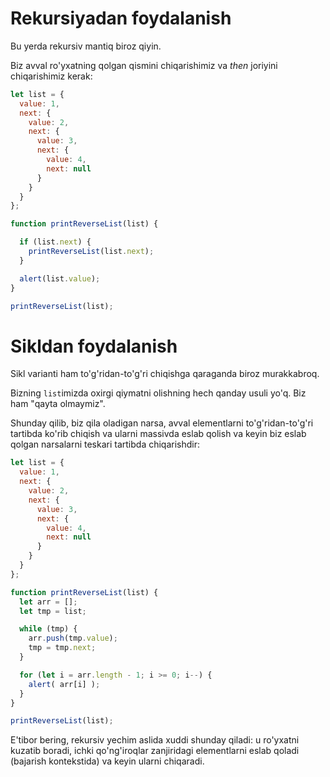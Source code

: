 # Rekursiyadan foydalanish

Bu yerda rekursiv mantiq biroz qiyin.

Biz avval ro'yxatning qolgan qismini chiqarishimiz va *then* joriyini chiqarishimiz kerak:

```js run
let list = {
  value: 1,
  next: {
    value: 2,
    next: {
      value: 3,
      next: {
        value: 4,
        next: null
      }
    }
  }
};

function printReverseList(list) {

  if (list.next) {
    printReverseList(list.next);
  }

  alert(list.value);
}

printReverseList(list);
```

# Sikldan foydalanish

Sikl varianti ham to'g'ridan-to'g'ri chiqishga qaraganda biroz murakkabroq.

Bizning `list`imizda oxirgi qiymatni olishning hech qanday usuli yo'q. Biz ham "qayta olmaymiz".

Shunday qilib, biz qila oladigan narsa, avval elementlarni to'g'ridan-to'g'ri tartibda ko'rib chiqish va ularni massivda eslab qolish va keyin biz eslab qolgan narsalarni teskari tartibda chiqarishdir:

```js run
let list = {
  value: 1,
  next: {
    value: 2,
    next: {
      value: 3,
      next: {
        value: 4,
        next: null
      }
    }
  }
};

function printReverseList(list) {
  let arr = [];
  let tmp = list;

  while (tmp) {
    arr.push(tmp.value);
    tmp = tmp.next;
  }

  for (let i = arr.length - 1; i >= 0; i--) {
    alert( arr[i] );
  }
}

printReverseList(list);
```

E'tibor bering, rekursiv yechim aslida xuddi shunday qiladi: u ro'yxatni kuzatib boradi, ichki qo'ng'iroqlar zanjiridagi elementlarni eslab qoladi (bajarish kontekstida) va keyin ularni chiqaradi.
